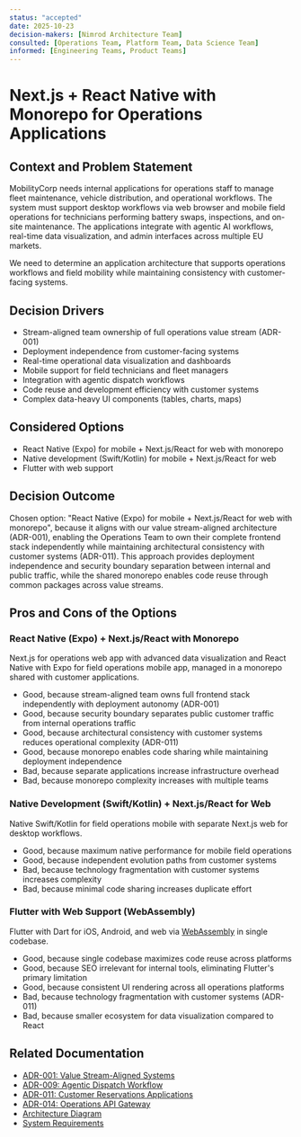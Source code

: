 ```yaml
---
status: "accepted"
date: 2025-10-23
decision-makers: [Nimrod Architecture Team]
consulted: [Operations Team, Platform Team, Data Science Team]
informed: [Engineering Teams, Product Teams]
---
```


# Next.js + React Native with Monorepo for Operations Applications

## Context and Problem Statement

MobilityCorp needs internal applications for operations staff to manage fleet maintenance, vehicle distribution, and operational workflows. The system must support desktop workflows via web browser and mobile field operations for technicians performing battery swaps, inspections, and on-site maintenance. The applications integrate with agentic AI workflows, real-time data visualization, and admin interfaces across multiple EU markets.

We need to determine an application architecture that supports operations workflows and field mobility while maintaining consistency with customer-facing systems.

## Decision Drivers

- Stream-aligned team ownership of full operations value stream (ADR-001)
- Deployment independence from customer-facing systems
- Real-time operational data visualization and dashboards
- Mobile support for field technicians and fleet managers
- Integration with agentic dispatch workflows
- Code reuse and development efficiency with customer systems
- Complex data-heavy UI components (tables, charts, maps)

## Considered Options

- React Native (Expo) for mobile + Next.js/React for web with monorepo
- Native development (Swift/Kotlin) for mobile + Next.js/React for web
- Flutter with web support

## Decision Outcome

Chosen option: "React Native (Expo) for mobile + Next.js/React for web with monorepo", because it aligns with our value stream-aligned architecture (ADR-001), enabling the Operations Team to own their complete frontend stack independently while maintaining architectural consistency with customer systems (ADR-011). This approach provides deployment independence and security boundary separation between internal and public traffic, while the shared monorepo enables code reuse through common packages across value streams.

## Pros and Cons of the Options

### React Native (Expo) + Next.js/React with Monorepo

Next.js for operations web app with advanced data visualization and React Native with Expo for field operations mobile app, managed in a monorepo shared with customer applications.

- Good, because stream-aligned team owns full frontend stack independently with deployment autonomy (ADR-001)
- Good, because security boundary separates public customer traffic from internal operations traffic
- Good, because architectural consistency with customer systems reduces operational complexity (ADR-011)
- Good, because monorepo enables code sharing while maintaining deployment independence
- Bad, because separate applications increase infrastructure overhead
- Bad, because monorepo complexity increases with multiple teams

### Native Development (Swift/Kotlin) + Next.js/React for Web

Native Swift/Kotlin for field operations mobile with separate Next.js web for desktop workflows.

- Good, because maximum native performance for mobile field operations
- Good, because independent evolution paths from customer systems
- Bad, because technology fragmentation with customer systems increases complexity
- Bad, because minimal code sharing increases duplicate effort

### Flutter with Web Support (WebAssembly)

Flutter with Dart for iOS, Android, and web via [WebAssembly](https://docs.flutter.dev/platform-integration/web) in single codebase.

- Good, because single codebase maximizes code reuse across platforms
- Good, because SEO irrelevant for internal tools, eliminating Flutter's primary limitation
- Good, because consistent UI rendering across all operations platforms
- Bad, because technology fragmentation with customer systems (ADR-011)
- Bad, because smaller ecosystem for data visualization compared to React

## Related Documentation

- [ADR-001: Value Stream-Aligned Systems](./001-value-stream-aligned-systems.md)
- [ADR-009: Agentic Dispatch Workflow](./009-agentic-dispatch-workflow.md)
- [ADR-011: Customer Reservations Applications](./011-customer-reservations-applications.md)
- [ADR-014: Operations API Gateway](./014-operations-api-gateway.md)
- [Architecture Diagram](../diagrams/c2-ops.png)
- [System Requirements](../requirements.md)
